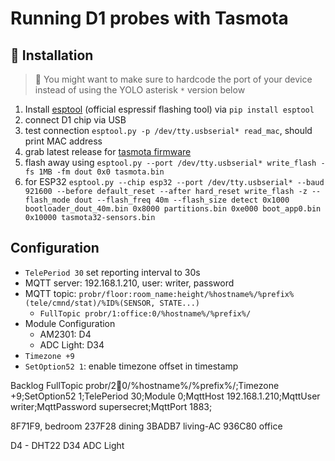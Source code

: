 # Running D1 probes with Tasmota

## 🔨 Installation

> 🚨 You might want to make sure to hardcode the port of your device instead of using the YOLO asterisk `*` version below

1. Install [esptool](https://github.com/espressif/esptool) (official espressif flashing tool) via `pip install esptool`
1. connect D1 chip via USB
1. test connection `esptool.py -p /dev/tty.usbserial* read_mac`, should print MAC address
1. grab latest release for [tasmota firmware](https://github.com/arendst/Tasmota/releases)
1. flash away using `esptool.py --port /dev/tty.usbserial* write_flash -fs 1MB -fm dout 0x0 tasmota.bin`
1. for ESP32 `esptool.py --chip esp32 --port /dev/tty.usbserial* --baud 921600 --before default_reset --after hard_reset write_flash -z --flash_mode dout --flash_freq 40m --flash_size detect 0x1000 bootloader_dout_40m.bin 0x8000 partitions.bin 0xe000 boot_app0.bin 0x10000 tasmota32-sensors.bin`

## Configuration

- `TelePeriod 30` set reporting interval to 30s
- MQTT server: 192.168.1.210, user: writer, password
- MQTT topic: `probr/floor:room_name:height/%hostname%/%prefix%(tele/cmnd/stat)/%ID%(SENSOR, STATE...)`
  - `FullTopic probr/1:office:0/%hostname%/%prefix%/`
- Module Configuration
  - AM2301: D4
  - ADC Light: D34
- `Timezone +9`
- `SetOption52 1`: enable timezone offset in timestamp

Backlog FullTopic probr/2:office:0/%hostname%/%prefix%/;Timezone +9;SetOption52 1;TelePeriod 30;Module 0;MqttHost 192.168.1.210;MqttUser writer;MqttPassword supersecret;MqttPort 1883;


8F71F9, bedroom
237F28 dining
3BADB7 living-AC
936C80 office

D4 - DHT22
D34 ADC Light
